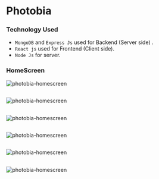 # Photobia
### Technology Used
- `MongoDB` and `Express Js` used for Backend (Server side) . 
- `React js` used for Frontend (Client side).
- `Node Js` for server.

### HomeScreen
![photobia-homescreen](https://i.imgur.com/s6jzCUj.png)
##
![photobia-homescreen](https://imgur.com/T4O59mg.png)
##
![photobia-homescreen](https://imgur.com/5RIK6R9.png)
##
![photobia-homescreen](https://imgur.com/5RIK6R9.png)
##
![photobia-homescreen](https://imgur.com/uNcR4cr.png)
##
![photobia-homescreen](https://imgur.com/xg1cxAr.png)
